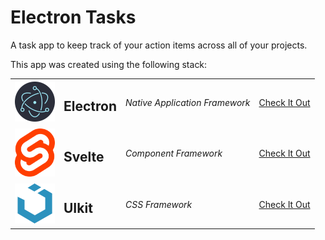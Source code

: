 # Electron Tasks

A task app to keep track of your action items across all of your projects.

This app was created using the following stack:

|                                                   |                   |                                       |                                             |
| ------------------------------------------------- | ----------------- | ------------------------------------- | :-----------------------------------------: |
| <img src="public/images/electron.png" width="64"> | <h2>Electron</h2> | <em>Native Application Framework</em> | [Check It Out](https://www.electronjs.org/) |
| <img src="public/images/svelte.png" width="64">   | <h2>Svelte</h2>   | <em>Component Framework</em>          |     [Check It Out](https://svelte.dev/)     |
| <img src="public/images/uikit.png" width="64">    | <h2>UIkit</h2>    | <em>CSS Framework</em>                |    [Check It Out](https://getuikit.com/)    |
